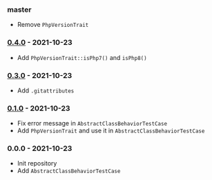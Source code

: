 ### master

- Remove `PhpVersionTrait`

### [0.4.0](../../compare/0.3.0...0.4.0) - 2021-10-23

- Add `PhpVersionTrait::isPhp7()` and `isPhp8()`

### [0.3.0](../../compare/0.1.0...0.3.0) - 2021-10-23

- Add `.gitattributes`

### [0.1.0](../../compare/0.0.0...0.1.0) - 2021-10-23

- Fix error message in `AbstractClassBehaviorTestCase`
- Add `PhpVersionTrait` and use it in `AbstractClassBehaviorTestCase`

### 0.0.0 - 2021-10-23

- Init repository
- Add `AbstractClassBehaviorTestCase`
